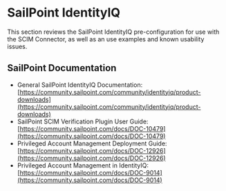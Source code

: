 [title]: # (SailPoint IdentityIQ)
[tags]: # (third-party)
[priority]: # (1)
# SailPoint IdentityIQ

This section reviews the SailPoint IdentityIQ pre-configuration for use with the SCIM Connector,
as well as an use examples and known usability issues. 

## SailPoint Documentation

* General SailPoint IdentityIQ Documentation:
  [https://community.sailpoint.com/community/identityiq/product-downloads](https://community.sailpoint.com/community/identityiq/product-downloads)
* SailPoint SCIM Verification Plugin User Guide:
  [https://community.sailpoint.com/docs/DOC-10479](https://community.sailpoint.com/docs/DOC-10479)
* Privileged Account Management Deployment Guide:
  [https://community.sailpoint.com/docs/DOC-12926](https://community.sailpoint.com/docs/DOC-12926)
* Privileged Account Management in IdentityIQ:
  [https://community.sailpoint.com/docs/DOC-9014](https://community.sailpoint.com/docs/DOC-9014)